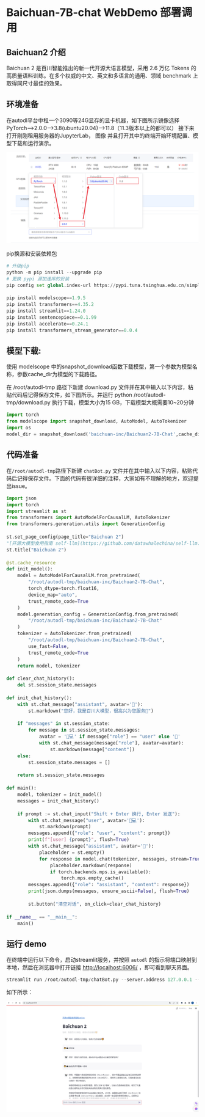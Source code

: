 # Baichuan-7B-chat WebDemo 部署调用

## Baichuan2 介绍

Baichuan 2 是百川智能推出的新一代开源大语言模型，采用 2.6 万亿 Tokens 的高质量语料训练。在多个权威的中文、英文和多语言的通用、领域 benchmark 上取得同尺寸最佳的效果。

## 环境准备

在autodl平台中租一个3090等24G显存的显卡机器，如下图所示镜像选择PyTorch-->2.0.0-->3.8(ubuntu20.04)-->11.8（11.3版本以上的都可以） 接下来打开刚刚租用服务器的JupyterLab， 图像 并且打开其中的终端开始环境配置、模型下载和运行演示。

![Alt text](images/image1.png)

pip换源和安装依赖包

```Python
# 升级pip
python -m pip install --upgrade pip
# 更换 pypi 源加速库的安装
pip config set global.index-url https://pypi.tuna.tsinghua.edu.cn/simple

pip install modelscope==1.9.5
pip install transformers==4.35.2
pip install streamlit==1.24.0
pip install sentencepiece==0.1.99
pip install accelerate==0.24.1
pip install transformers_stream_generator==0.0.4
```

## 模型下载:

使用 modelscope 中的snapshot_download函数下载模型，第一个参数为模型名称，参数cache_dir为模型的下载路径。

在 /root/autodl-tmp 路径下新建 download.py 文件并在其中输入以下内容，粘贴代码后记得保存文件，如下图所示。并运行 python /root/autodl-tmp/download.py 执行下载，模型大小为15 GB，下载模型大概需要10~20分钟

```Python
import torch
from modelscope import snapshot_download, AutoModel, AutoTokenizer
import os
model_dir = snapshot_download('baichuan-inc/Baichuan2-7B-Chat',cache_dir='/root/autodl-tmp', revision='v1.0.4')
```

## 代码准备

在`/root/autodl-tmp`路径下新建 `chatBot.py` 文件并在其中输入以下内容，粘贴代码后记得保存文件。下面的代码有很详细的注释，大家如有不理解的地方，欢迎提出issue。

```Python
import json
import torch
import streamlit as st
from transformers import AutoModelForCausalLM, AutoTokenizer
from transformers.generation.utils import GenerationConfig

st.set_page_config(page_title="Baichuan 2")
"[开源大模型食用指南 self-llm](https://github.com/datawhalechina/self-llm.git)"
st.title("Baichuan 2")

@st.cache_resource
def init_model():
    model = AutoModelForCausalLM.from_pretrained(
        "/root/autodl-tmp/baichuan-inc/Baichuan2-7B-Chat",
        torch_dtype=torch.float16,
        device_map="auto",
        trust_remote_code=True
    )
    model.generation_config = GenerationConfig.from_pretrained(
        "/root/autodl-tmp/baichuan-inc/Baichuan2-7B-Chat"
    )
    tokenizer = AutoTokenizer.from_pretrained(
        "/root/autodl-tmp/baichuan-inc/Baichuan2-7B-Chat",
        use_fast=False,
        trust_remote_code=True
    )
    return model, tokenizer

def clear_chat_history():
    del st.session_state.messages

def init_chat_history():
    with st.chat_message("assistant", avatar='🤖'):
        st.markdown("您好，我是百川大模型，很高兴为您服务🥰")

    if "messages" in st.session_state:
        for message in st.session_state.messages:
            avatar = '🧑💻' if message["role"] == "user" else '🤖'
            with st.chat_message(message["role"], avatar=avatar):
                st.markdown(message["content"])
    else:
        st.session_state.messages = []

    return st.session_state.messages

def main():
    model, tokenizer = init_model()
    messages = init_chat_history()

    if prompt := st.chat_input("Shift + Enter 换行, Enter 发送"):
        with st.chat_message("user", avatar='🧑💻'):
            st.markdown(prompt)
        messages.append({"role": "user", "content": prompt})
        print(f"[user] {prompt}", flush=True)
        with st.chat_message("assistant", avatar='🤖'):
            placeholder = st.empty()
            for response in model.chat(tokenizer, messages, stream=True):
                placeholder.markdown(response)
                if torch.backends.mps.is_available():
                    torch.mps.empty_cache()
        messages.append({"role": "assistant", "content": response})
        print(json.dumps(messages, ensure_ascii=False), flush=True)

        st.button("清空对话", on_click=clear_chat_history)

if __name__ == "__main__":
    main()
```

## 运行 demo

在终端中运行以下命令，启动streamlit服务，并按照 `autodl` 的指示将端口映射到本地，然后在浏览器中打开链接 [http://localhost:6006/](http://localhost:6006/) ，即可看到聊天界面。

```Python
streamlit run /root/autodl-tmp/chatBot.py --server.address 127.0.0.1 --server.port 6006
```

如下所示：

![Alt text](images/image5.png)



